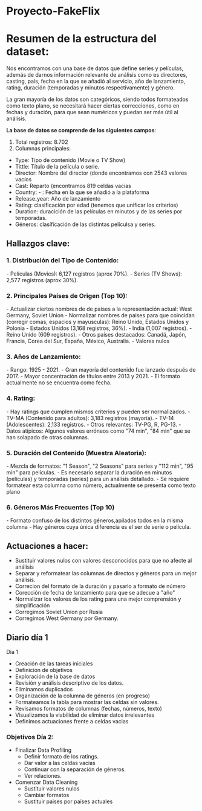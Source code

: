 # Proyecto-FakeFlix

<h1>Resumen de la estructura del dataset:</h1>

Nos encontramos con una base de datos que define series y películas, además de darnos información relevante de análisis como es directores, casting, país, fecha en la que se añadió al servicio, año de lanzamiento, rating, duración (temporadas y minutos respectivamente) y género.

La gran mayoría de los datos son categóricos, siendo todos formateados como texto plano, se necesitará hacer ciertas correcciones, como en fechas y duración, para que sean numéricos y puedan ser más útil al análisis.

<b>La base de datos se comprende de los siguientes campos</b>:

1. Total registros: 8.702
2. Columnas principales: 
- Type: Tipo de contenido (Movie o TV Show)
- Tittle: Título de la película o serie.
- Director: Nombre del director (donde encontramos con 2543 valores vacíos
- Cast: Reparto (encontramos 819 celdas vacías
- Country: - : Fecha en la que se añadió a la plataforma
- Release_year: Año de lanzamiento
- Rating: clasificación por edad (tenemos que unificar los criterios)
- Duration: duracición de las películas en minutos y de las series por temporadas.
- Géneros: clasíficación de las distintas películsa y series.

<h2>Hallazgos clave:</h2>

<h3>1. Distribución del Tipo de Contenido:</h3>
- Películas (Movies): 6,127 registros (aprox 70%).
- Series (TV Shows): 2,577 registros (aprox 30%).


<h3>2. Principales Países de Origen (Top 10):</h3>
- Actualizar ciertos nombres de de paises a la representación actual: West Germany, Soviet Union
- Normalizar nombres de paises para que coincidan (corregir comas, espacios y mayusculas): Reino Unido, Estados Unidos y Polonia
- Estados Unidos (3,168 registros, 36%).
- India (1,007 registros).
- Reino Unido (609 registros).
- Otros países destacados: Canadá, Japón, Francia, Corea del Sur, España, México, Australia.
- Valores nulos



<h3>3. Años de Lanzamiento:</h3>
- Rango: 1925 - 2021.
- Gran mayoría del contenido fue lanzado después de 2017.
- Mayor concentración de títulos entre 2013 y 2021.
- El formato actualmente no se encuentra como fecha.


<h3>4. Rating:</h3>
- Hay ratings que cumplen mismos criterios y pueden ser normalizados.
- TV-MA (Contenido para adultos): 3,183 registros (mayoría).
- TV-14 (Adolescentes): 2,133 registros.
- Otros relevantes: TV-PG, R, PG-13.
- Datos atípicos: Algunos valores erróneos como "74 min", "84 min" que se han solapado de otras columnas.

<h3>5. Duración del Contenido (Muestra Aleatoria):</h3>
- Mezcla de formatos: "1 Season", "2 Seasons" para series y "112 min", "95 min" para películas.
- Es necesario separar la duración en minutos (películas) y temporadas (series) para un análisis detallado.
- Se requiere formatear esta columna como número, actualmente se presenta como texto plano


<h3>6. Géneros Más Frecuentes (Top 10)</h3>
- Formato confuso de los distintos géneros,apilados todos en la misma columna
- Hay géneros cuya única diferencia es el ser de serie o película.

<h2>Actuaciones a hacer:</h2>

- Sustituir valores nulos con valores desconocidos para que no afecte al análisis
- Separar y reformatear las columnas de directos y géneros para un mejor análisis.
- Correcion del formato de la duración y pasarlo a formato de número
- Corección de fecha de lanzamiento para que se adecue a "año"
- Normalizar los valores de los rating para una mejor comprensión y simplificación
- Corregimos Soviet Union por Rusia
- Corregimos West Germany por Germany.

  

<h2>Diario día 1</h2>

Día 1


- Creación de las tareas iniciales
- Definición de objetivos
- Exploración de la base de datos
- Revisión y análisis descriptivo de los datos.
- Eliminamos duplicados
- Organización de la columna de géneros (en progreso)
- Formateamos la tabla para mostrar las celdas sin valores.
- Revisamos formatos de columnas (fechas, números, texto)
- Visualizamos la viabilidad de eliminar datos irrelevantes
- Definimos actuaciones frente a celdas vacias

<h3>Objetivos Día 2:</h3>

- Finalizar Data Profiling
   - Definir formato de los ratings.
   - Dar valor a las celdas vacias
   - Continuar con la separación de géneros.
   - Ver relaciones.
- Comenzar Data Cleaning
  - Sustituir valores nulos
  - Cambiar formatos
  - Sustituir paises por países actuales
